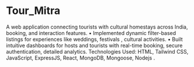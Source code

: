 # Tour_Mitra
A web application connecting tourists with cultural homestays across India, booking, and interaction features.
• Implemented dynamic filter-based listings for experiences like weddings, festivals , cultural activities.
• Built intuitive dashboards for hosts and tourists with real-time booking, secure authentication, detailed analytics.
Technologies Used: HTML, Tailwind CSS, JavaScript, ExpressJS, React, MongoDB, Mongoose, Nodejs .
